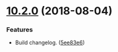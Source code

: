 # [10.2.0](https://github.com/scherermichael/semvertest/compare/v10.1.1...v10.2.0) (2018-08-04)


### Features

* Build changelog. ([5ee83e6](https://github.com/scherermichael/semvertest/commit/5ee83e6))
